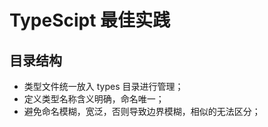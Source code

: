 # TypeScipt 最佳实践

## 目录结构

- 类型文件统一放入 types 目录进行管理；
- 定义类型名称含义明确，命名唯一；
- 避免命名模糊，宽泛，否则导致边界模糊，相似的无法区分；
